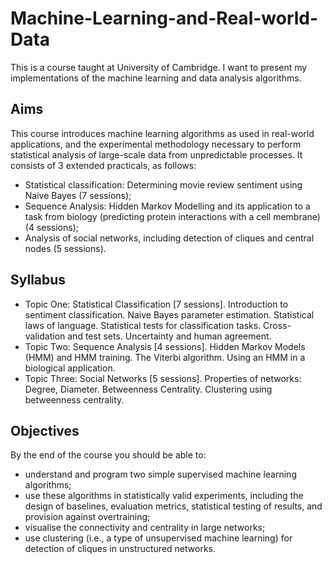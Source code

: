 # Machine-Learning-and-Real-world-Data

This is a course taught at University of Cambridge. I want to present my implementations of the machine learning and data analysis algorithms.

## Aims
This course introduces machine learning algorithms as used in real-world applications, and the experimental methodology necessary to perform statistical analysis of large-scale data from unpredictable processes. It consists of 3 extended practicals, as follows:

- Statistical classification: Determining movie review sentiment using Naive Bayes (7 sessions);
- Sequence Analysis: Hidden Markov Modelling and its application to a task from biology (predicting protein interactions with a cell membrane) (4 sessions);
- Analysis of social networks, including detection of cliques and central nodes (5 sessions).

## Syllabus
- Topic One: Statistical Classification [7 sessions].
  Introduction to sentiment classification.
  Naive Bayes parameter estimation.
  Statistical laws of language.
  Statistical tests for classification tasks.
  Cross-validation and test sets.
  Uncertainty and human agreement.
- Topic Two: Sequence Analysis [4 sessions].
  Hidden Markov Models (HMM) and HMM training.
  The Viterbi algorithm.
  Using an HMM in a biological application.
- Topic Three: Social Networks [5 sessions].
  Properties of networks: Degree, Diameter.
  Betweenness Centrality.
  Clustering using betweenness centrality.

## Objectives
  
By the end of the course you should be able to:
- understand and program two simple supervised machine learning algorithms;
- use these algorithms in statistically valid experiments, including the design of baselines, evaluation metrics, statistical testing of results, and provision against overtraining;
- visualise the connectivity and centrality in large networks;
- use clustering (i.e., a type of unsupervised machine learning) for detection of cliques in unstructured networks.

